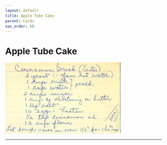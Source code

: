 ```yaml
---
layout: default
title: Apple Tube Cake
parent: Cards
nav_order: 60
---
```


# Apple Tube Cake
![Apple Tube Cake](/recipe-images/index-cards/index-card-06-front.jpg)

---

